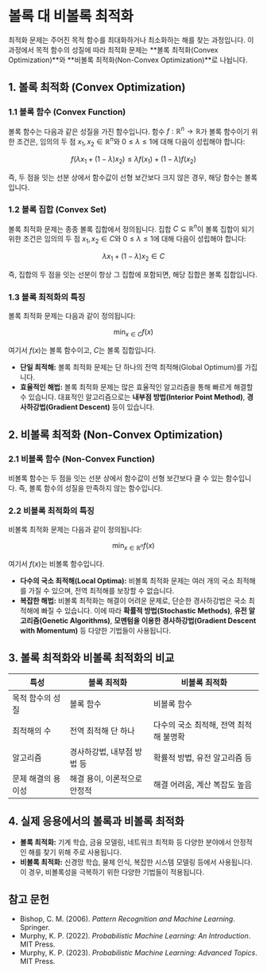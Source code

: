 # 볼록 대 비볼록 최적화

최적화 문제는 주어진 목적 함수를 최대화하거나 최소화하는 해를 찾는 과정입니다. 이 과정에서 목적 함수의 성질에 따라 최적화 문제는 **볼록 최적화(Convex Optimization)**와 **비볼록 최적화(Non-Convex Optimization)**로 나뉩니다.

## 1. 볼록 최적화 (Convex Optimization)

### 1.1 볼록 함수 (Convex Function)

볼록 함수는 다음과 같은 성질을 가진 함수입니다. 함수 $f: \mathbb{R}^n \rightarrow \mathbb{R}$가 볼록 함수이기 위한 조건은, 임의의 두 점 $x_1, x_2 \in \mathbb{R}^n$와 $0 \leq \lambda \leq 1$에 대해 다음이 성립해야 합니다:

$$
f(\lambda x_1 + (1-\lambda)x_2) \leq \lambda f(x_1) + (1-\lambda)f(x_2)
$$

즉, 두 점을 잇는 선분 상에서 함수값이 선형 보간보다 크지 않은 경우, 해당 함수는 볼록입니다.

### 1.2 볼록 집합 (Convex Set)

볼록 최적화 문제는 종종 볼록 집합에서 정의됩니다. 집합 $C \subseteq \mathbb{R}^n$이 볼록 집합이 되기 위한 조건은 임의의 두 점 $x_1, x_2 \in C$와 $0 \leq \lambda \leq 1$에 대해 다음이 성립해야 합니다:

$$
\lambda x_1 + (1-\lambda)x_2 \in C
$$

즉, 집합의 두 점을 잇는 선분이 항상 그 집합에 포함되면, 해당 집합은 볼록 집합입니다.

### 1.3 볼록 최적화의 특징

볼록 최적화 문제는 다음과 같이 정의됩니다:

$$
\min_{x \in C} f(x)
$$

여기서 $f(x)$는 볼록 함수이고, $C$는 볼록 집합입니다.

- **단일 최적해:** 볼록 최적화 문제는 단 하나의 전역 최적해(Global Optimum)를 가집니다.
- **효율적인 해법:** 볼록 최적화 문제는 많은 효율적인 알고리즘을 통해 빠르게 해결할 수 있습니다. 대표적인 알고리즘으로는 **내부점 방법(Interior Point Method)**, **경사하강법(Gradient Descent)** 등이 있습니다.

## 2. 비볼록 최적화 (Non-Convex Optimization)

### 2.1 비볼록 함수 (Non-Convex Function)

비볼록 함수는 두 점을 잇는 선분 상에서 함수값이 선형 보간보다 클 수 있는 함수입니다. 즉, 볼록 함수의 성질을 만족하지 않는 함수입니다.

### 2.2 비볼록 최적화의 특징

비볼록 최적화 문제는 다음과 같이 정의됩니다:

$$
\min_{x \in \mathbb{R}^n} f(x)
$$

여기서 $f(x)$는 비볼록 함수입니다.

- **다수의 국소 최적해(Local Optima):** 비볼록 최적화 문제는 여러 개의 국소 최적해를 가질 수 있으며, 전역 최적해를 보장할 수 없습니다.
- **복잡한 해법:** 비볼록 최적화는 해결이 어려운 문제로, 단순한 경사하강법은 국소 최적해에 빠질 수 있습니다. 이에 따라 **확률적 방법(Stochastic Methods)**, **유전 알고리즘(Genetic Algorithms)**, **모멘텀을 이용한 경사하강법(Gradient Descent with Momentum)** 등 다양한 기법들이 사용됩니다.

## 3. 볼록 최적화와 비볼록 최적화의 비교

| 특성           | 볼록 최적화                   | 비볼록 최적화                       |
|----------------|------------------------------|-------------------------------------|
| 목적 함수의 성질 | 볼록 함수                      | 비볼록 함수                         |
| 최적해의 수     | 전역 최적해 단 하나              | 다수의 국소 최적해, 전역 최적해 불명확 |
| 알고리즘       | 경사하강법, 내부점 방법 등      | 확률적 방법, 유전 알고리즘 등       |
| 문제 해결의 용이성 | 해결 용이, 이론적으로 안정적     | 해결 어려움, 계산 복잡도 높음        |

## 4. 실제 응용에서의 볼록과 비볼록 최적화

- **볼록 최적화:** 기계 학습, 금융 모델링, 네트워크 최적화 등 다양한 분야에서 안정적인 해를 찾기 위해 주로 사용됩니다.
- **비볼록 최적화:** 신경망 학습, 물체 인식, 복잡한 시스템 모델링 등에서 사용됩니다. 이 경우, 비볼록성을 극복하기 위한 다양한 기법들이 적용됩니다.

## 참고 문헌

- Bishop, C. M. (2006). *Pattern Recognition and Machine Learning*. Springer.
- Murphy, K. P. (2022). *Probabilistic Machine Learning: An Introduction*. MIT Press.
- Murphy, K. P. (2023). *Probabilistic Machine Learning: Advanced Topics*. MIT Press.
